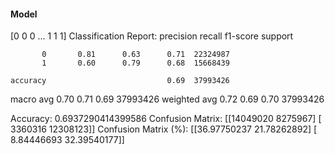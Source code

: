#### Model
[0 0 0 ... 1 1 1]
Classification Report:
              precision    recall  f1-score   support

           0       0.81      0.63      0.71  22324987
           1       0.60      0.79      0.68  15668439

    accuracy                           0.69  37993426
   macro avg       0.70      0.71      0.69  37993426
weighted avg       0.72      0.69      0.70  37993426

Accuracy: 0.6937290414399586
Confusion Matrix:
[[14049020  8275967]
 [ 3360316 12308123]]
Confusion Matrix (%):
[[36.97750237 21.78262892]
 [ 8.84446693 32.39540177]]
